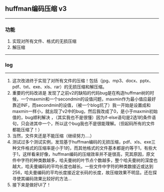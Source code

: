 ## huffman编码压缩 v3
------------------------------------
### 功能
1. 实现对所有文件、格式的无损压缩
2. 解压缩
------------------------------------
### log
------------------------------------
1. 这次改进终于实现了对所有文件的压缩！包括（jpg、mp3、docx、pptx、pdf、txt、exe、xls、rar）的无损压缩和解压缩。
2. 重要的代码改进是 发现了之前v2的缺陷的代码bug是在构造huffman树的时候，一个maxmin和一个secondmin的设值问题，maxmin作为最小值应最好靠近INF，而secondmin的设值，（被一个blog坑了）我一开始是设置成和maxmin一样小，就出现了v2中的bug，然后我改成了0，是小于maxmin初始值的，bug顺利解决
，（其实我也不是很懂）因为if-else语句是2选1的条件语句，只会进其中一个，所以这个bug我也不是很能理解。（但起码所有的文件都能压缩了！）
3. 当然，文件夹还是不能压缩（继续努力....）
4. 测试过多个测试实例，发现基于huffman编码的无损压缩，pdf、xls、exe三种文件格式的压缩率是小于1的，而其他格式的文件基本都是约等于1，有些大于1，这样看来好像，huffman编码的压缩效率并不是很高，究其原因，原文件中字符的种类数越多，哈夫曼树的叶节点个数越多，整个哈夫曼树的深度也越大，哈夫曼编码的平均长度也越长。一些文件中字符的种类数接近或达到256，哈夫曼编码的平均长度接近定长码的长度，故压缩效果不明显。还在探寻使其编码效果比较好的方法...
5. 接下来是做好UI了！
